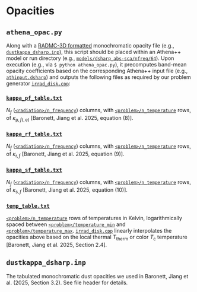 # Opacities


## `athena_opac.py`

Along with a [RADMC-3D formatted](https://www.ita.uni-heidelberg.de/~dullemond/software/radmc-3d/manual_radmc3d/inputoutputfiles.html#the-dustkappa-inp-files) monochromatic opacity file (e.g., [`dustkappa_dsharp.inp`](https://github.com/sabaronett/irrad_disk/tree/main/athena/opacities#dustkappa_dsharpinp)), this script should be placed within an Athena++ model or run directory (e.g., [`models/dsharp_abs-sca/nfreq/64`](https://github.com/sabaronett/irrad_disk/tree/main/athena/models/dsharp_abs-sca/nfreq/64)).
Upon execution (e.g., via `$ python athena_opac.py`), it precomputes band-mean opacity coefficients based on the corresponding Athena++ input file (e.g., [`athinput.dsharp`](https://github.com/sabaronett/irrad_disk/blob/main/athena/models/dsharp_abs-sca/nfreq/64/athinput.dsharp)) and outputs the following files as required by our problem generator [`irrad_disk.cpp`](https://github.com/sabaronett/irrad_disk/blob/main/athena/src/pgen/irrad_disk.cpp):


### [`kappa_pf_table.txt`](https://github.com/sabaronett/irrad_disk/blob/main/athena/models/dsharp_abs-sca/nfreq/3/kappa_pf_table.txt)

$N_f$ ([`<radiation>/n_frequency`](https://github.com/sabaronett/irrad_disk/blob/f7ee62d3f50dcabcd4281b8726955f0f91c207b6/athena/models/dsharp_abs-sca/nfreq/3/athinput.dsharp#L66)) columns, with [`<problem>/n_temperature`](https://github.com/sabaronett/irrad_disk/blob/f7ee62d3f50dcabcd4281b8726955f0f91c207b6/athena/models/dsharp_abs-sca/nfreq/3/athinput.dsharp#L86) rows, of $\kappa_{\mathrm{p},f\mathrm{(,e)}}$ [Baronett, Jiang et al. 2025, equation (8)].


### [`kappa_rf_table.txt`](https://github.com/sabaronett/irrad_disk/blob/main/athena/models/dsharp_abs-sca/nfreq/3/kappa_rf_table.txt)

$N_f$ ([`<radiation>/n_frequency`](https://github.com/sabaronett/irrad_disk/blob/f7ee62d3f50dcabcd4281b8726955f0f91c207b6/athena/models/dsharp_abs-sca/nfreq/3/athinput.dsharp#L66)) columns, with [`<problem>/n_temperature`](https://github.com/sabaronett/irrad_disk/blob/f7ee62d3f50dcabcd4281b8726955f0f91c207b6/athena/models/dsharp_abs-sca/nfreq/3/athinput.dsharp#L86) rows, of $\kappa_{\mathrm{r},f}$ [Baronett, Jiang et al. 2025, equation (9)].


### [`kappa_sf_table.txt`](https://github.com/sabaronett/irrad_disk/blob/main/athena/models/dsharp_abs-sca/nfreq/3/kappa_sf_table.txt)

$N_f$ ([`<radiation>/n_frequency`](https://github.com/sabaronett/irrad_disk/blob/f7ee62d3f50dcabcd4281b8726955f0f91c207b6/athena/models/dsharp_abs-sca/nfreq/3/athinput.dsharp#L66)) columns, with [`<problem>/n_temperature`](https://github.com/sabaronett/irrad_disk/blob/f7ee62d3f50dcabcd4281b8726955f0f91c207b6/athena/models/dsharp_abs-sca/nfreq/3/athinput.dsharp#L86) rows, of $\kappa_{\mathrm{s},f}$ [Baronett, Jiang et al. 2025, equation (10)].


### [`temp_table.txt`](https://github.com/sabaronett/irrad_disk/blob/main/athena/models/dsharp_abs-sca/nfreq/3/temp_table.txt)

[`<problem>/n_temperature`](https://github.com/sabaronett/irrad_disk/blob/f7ee62d3f50dcabcd4281b8726955f0f91c207b6/athena/models/dsharp_abs-sca/nfreq/3/athinput.dsharp#L86) rows of temperatures in Kelvin, logarithmically spaced between [`<problem>/temperature_min`](https://github.com/sabaronett/irrad_disk/blob/f7ee62d3f50dcabcd4281b8726955f0f91c207b6/athena/models/dsharp_abs-sca/nfreq/3/athinput.dsharp#L87) and [`<problem>/temperature_max`](https://github.com/sabaronett/irrad_disk/blob/f7ee62d3f50dcabcd4281b8726955f0f91c207b6/athena/models/dsharp_abs-sca/nfreq/3/athinput.dsharp#L88).
[`irrad_disk.cpp`](https://github.com/sabaronett/irrad_disk/blob/main/athena/src/pgen/irrad_disk.cpp) linearly interpolates the opacities above based on the local thermal $T_\mathrm{therm}$ or color $T_\mathrm{c}$ temperature [Baronett, Jiang et al. 2025, Section 2.4].


## `dustkappa_dsharp.inp`

The tabulated monochromatic dust opacities we used in Baronett, Jiang et al. (2025, Section 3.2).
See file header for details.
